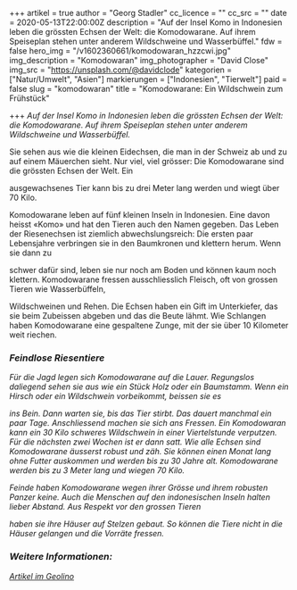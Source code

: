 +++
artikel = true
author = "Georg Stadler"
cc_licence = ""
cc_src = ""
date = 2020-05-13T22:00:00Z
description = "Auf der Insel Komo in Indonesien leben die grössten Echsen der Welt: die Komodowarane. Auf ihrem Speiseplan stehen unter anderem Wildschweine und Wasserbüffel."
fdw = false
hero_img = "/v1602360661/komodowaran_hzzcwi.jpg"
img_description = "Komodowaran"
img_photographer = "David Close"
img_src = "https://unsplash.com/@davidclode"
kategorien = ["Natur/Umwelt", "Asien"]
markierungen = ["Indonesien", "Tierwelt"]
paid = false
slug = "komodowaran"
title = "Komodowarane: Ein Wildschwein zum Frühstück"

+++
_Auf der Insel Komo in Indonesien leben die grössten Echsen der Welt: die Komodowarane. Auf ihrem Speiseplan stehen unter anderem Wildschweine und Wasserbüffel._

Sie sehen aus wie die kleinen Eidechsen, die man in der Schweiz ab und zu auf einem Mäuerchen sieht. Nur viel, viel grösser: Die Komodowarane sind die grössten Echsen der Welt. Ein

ausgewachsenes Tier kann bis zu drei Meter lang werden und wiegt über 70 Kilo.

Komodowarane leben auf fünf kleinen Inseln in Indonesien. Eine davon heisst «Komo» und hat den Tieren auch den Namen gegeben. Das Leben der Riesenechsen ist ziemlich abwechslungsreich: Die ersten paar Lebensjahre verbringen sie in den Baumkronen und klettern herum. Wenn sie dann zu

schwer dafür sind, leben sie nur noch am Boden und können kaum noch klettern. Komodowarane fressen ausschliesslich Fleisch, oft von grossen Tieren wie Wasserbüffeln,

Wildschweinen und Rehen. Die Echsen haben ein Gift im Unterkiefer, das sie beim Zubeissen abgeben und das die Beute lähmt. Wie Schlangen haben Komodowarane eine gespaltene Zunge, mit der sie über 10 Kilometer weit riechen.

### **_Feindlose Riesentiere_**

_Für die Jagd legen sich Komodowarane auf die Lauer. Regungslos daliegend sehen sie aus wie ein Stück Holz oder ein Baumstamm. Wenn ein Hirsch oder ein Wildschwein vorbeikommt, beissen sie es_

_ins Bein. Dann warten sie, bis das Tier stirbt. Das dauert manchmal ein paar Tage. Anschliessend machen sie sich ans Fressen. Ein Komodowaran kann ein 30 Kilo schweres Wildschwein in einer Viertelstunde verputzen. Für die nächsten zwei Wochen ist er dann satt. Wie alle Echsen sind Komodowarane äusserst robust und zäh. Sie können einen Monat lang ohne Futter auskommen und werden bis zu 30 Jahre alt. Komodowarane werden bis zu 3 Meter lang und wiegen 70 Kilo._

_Feinde haben Komodowarane wegen ihrer Grösse und ihrem robusten Panzer keine. Auch die Menschen auf den indonesischen Inseln halten lieber Abstand. Aus Respekt vor den grossen Tieren_

_haben sie ihre Häuser auf Stelzen gebaut. So können die Tiere nicht in die Häuser gelangen und die Vorräte fressen._

### _Weitere Informationen:_

[_Artikel im Geolino_](https://www.geo.de/geolino/tierlexikon/2629-rtkl-tierlexikon-komodo-warane)